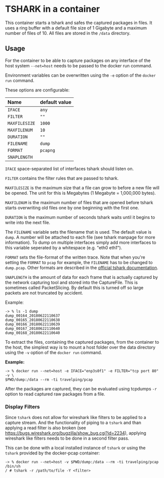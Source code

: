 # TSHARK in a container

This container starts a tshark and safes the captured packages in files. It
uses a ring buffer with a default file size of 1 Gigabyte and a maximum number
of files of 10. All files are stored in the `/data` directory.

## Usage

For the container to be able to capture packages on any interface of the host
system `--net=host` needs to be passed to the docker run command.

Environment variables can be overwritten using the `-e` option of the `docker
run` command.

These options are configurable:

| Name          | default value |
|:--------------|:--------------|
| `IFACE`       |         `any` |
| `FILTER`      |          `""` |
| `MAXFILESIZE` |        `1000` |
| `MAXFILENUM`  |          `10` |
| `DURATION`    |          `""` |
| `FILENAME`    |        `dump` |
| `FORMAT`      |      `pcapng` |
| `SNAPLENGTH`  | <deactivated> |

`IFACE` space-separated list of interfaces tshark should listen on.

`FILTER` contains the filter rules that are passed to tshark.

`MAXFILESIZE` is the maximum size that a file can grow to before a new file will
be opened. The unit for this is Megabytes (1 Megabyte = 1,000,000 bytes).

`MAXFILENUM` is the maximum number of files that are opened before tshark
starts overwriting old files one by one beginning with the first one.

`DURATION` is the maximum number of seconds tshark waits until it begins to
write into the next file.

The `FILENAME` variable sets the filename that is used. The default value is
`dump`. A number will be attached to each file (see tshark manpage for more
information). To dump on multiple interfaces simply add more interfaces to this
variable seperated by a whitespace (e.g. "eth0 eth1").

`FORMAT` sets the file-format of the written trace. Note that when you're setting
the `FORMAT` to `pcap` for example, the `FILENAME` has to be changed to `dump.pcap`.
Other formats are described in the [official tshark documentation](https://www.wireshark.org/docs/man-pages/tshark.html).

`SNAPLENGTH` is the amount of data for each frame that is actually captured by the
network capturing tool and stored into the CaptureFile. This is sometimes called PacketSlicing.
By default this is turned off so large packets are not truncated by accident.

Example:

```
-> % ls -1 dump
dump_00164_20180622110637
dump_00165_20180622110638
dump_00166_20180622110639
dump_00167_20180622110640
dump_00168_20180622110640
```

To extract the files, containing the captured packages, from the container to
the host, the simplest way is to mount a host folder over the data directory
using the `-v` option of the `docker run` command.

**Example:**

```
-> % docker run --net=host -e IFACE="enp3s0f1" -e FILTER="tcp port 80" -v \
$PWD/dump:/data --rm -ti travelping/pcap
```

After the packages are captured, they can be evaluated using tcpdumps `-r`
option to read captured raw packages from a file.

### Display Filters

Since `tshark` does not allow for wireshark like filters to be applied to a
capture stream. And the functionality of piping to a `tshark` and than applying
a read filter is also broken (see
https://bugs.wireshark.org/bugzilla/show_bug.cgi?id=2234), applying wireshark
like filters needs to be done in a second filter pass.

This can be done with a local installed instance of `tshark` or using the
`tshark` provided by the docker-pcap container:

```
-> % docker run --net=host -v $PWD/dump:/data --rm -ti travelping/pcap /bin/sh
/ # tshark -r /path/to/file -Y <filter>
```
